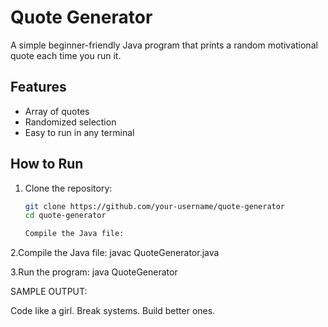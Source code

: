 

#  Quote Generator 

A simple beginner-friendly Java program that prints a random motivational quote each time you run it.

## Features
- Array of quotes
- Randomized selection
- Easy to run in any terminal

##  How to Run

1. Clone the repository:
   ```bash
   git clone https://github.com/your-username/quote-generator
   cd quote-generator

   Compile the Java file:
2.Compile the Java file:
  javac QuoteGenerator.java

3.Run the program:
  java QuoteGenerator


SAMPLE OUTPUT:

Code like a girl. Break systems. Build better ones.

